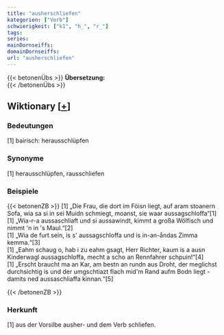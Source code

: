 ```yaml
---
title: "ausherschliefen"
kategorien: ["Verb"]
schwierigkeit: ["k1", "h_", "r_"]
tags:
series:
mainDornseiffs:
domainDornseiffs:
url: "ausherschliefen"
---
```


{{< betonenÜbs >}}
**Übersetzung:**  
{{< /betonenÜbs >}}

## Wiktionary [[+](https://de.wiktionary.org/wiki/ausherschliefen)]

### Bedeutungen
[1] bairisch: herausschlüpfen  

### Synonyme
[1] herausschlüpfen, rausschliefen  

### Beispiele
{{< betonenZB >}}
[1] „Die Frau, die dort im Föisn liegt, auf aram stoanern Sofa, wia sa si in sei Muidn schmiegt, moanst, sie waar aussagschloffa“[1]  
[1] „Wia-r-a aussaschliaft und si aussawindt, kimmt a großa Wölfisch und nimmt 'n in 's Maul.“[2]  
[1] „Wia de furt sein, is s' aussagschloffa und is in-an-åndas Zimma kemma.“[3]  
[1] „Eahm schaug o, hab i zu eahm gsagt, Herr Richter, kaum is a ausn Kinderwagl aussagschloffa, mecht a scho an Rennfahrer schpuin!“[4]  
[1] „Erscht braucht ma an Kar, am bestn an rundn aus Droht, der meglichst durchsichtig is und der umgschtiazt flach mid'm Rand aufm Bodn liegt - damits ned aussaschliaffa kinnan.“[5]  

{{< /betonenZB >}}
### Herkunft
[1] aus der Vorsilbe ausher- und dem Verb schliefen.  


